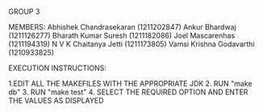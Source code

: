 GROUP 3 

MEMBERS:
Abhishek Chandrasekaran (1211202847)
Ankur Bhardwaj (1211126277)
Bharath Kumar Suresh (1211182086)
Joel Mascarenhas (1211194319)
N V K Chaitanya Jetti (1211173805)
Vamsi Krishna Godavarthi (1210933825)


EXECUTION INSTRUCTIONS:

1.EDIT ALL THE MAKEFILES WITH THE APPROPRIATE JDK
2. RUN "make db"
3. RUN "make test"
4. SELECT THE REQUIRED OPTION AND ENTER THE VALUES AS DISPLAYED

